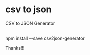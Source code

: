 # csv to json
CSV to JSON Generator</br></br>


npm install --save csv2json-generator
</br>



Thanks!!!
